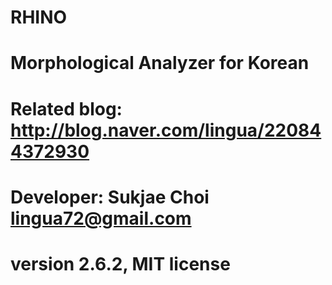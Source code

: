 # RHINO 
# Morphological Analyzer for Korean
# Related blog: http://blog.naver.com/lingua/220844372930
# Developer: Sukjae Choi <lingua72@gmail.com>
# version 2.6.2, MIT license
